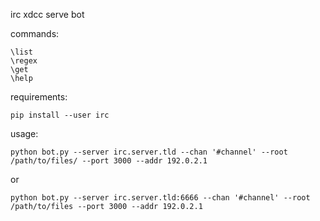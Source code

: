 irc xdcc serve bot

commands:

    \list
    \regex
    \get
    \help

requirements:

    pip install --user irc

usage:

    python bot.py --server irc.server.tld --chan '#channel' --root /path/to/files/ --port 3000 --addr 192.0.2.1

or

    python bot.py --server irc.server.tld:6666 --chan '#channel' --root /path/to/files --port 3000 --addr 192.0.2.1
